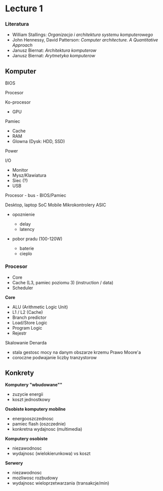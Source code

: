 # Lecture 1

### Literatura
- William Stallings: *Organizacja i architektura systemu komputerowego*
- John Hennessy, David Patterson: *Computer architecture. A Quantitative Approach*
- Janusz Biernat: *Architektura komputerow*
- Janusz Biernat: *Arytmetyka komputerow*

## Komputer

BIOS

Procesor

Ko-procesor
- GPU

Pamiec
- Cache
- RAM
- Glowna (Dysk: HDD, SSD)

Power

I/O
- Monitor
- Mysz/Klawiatura
- Siec (?)
- USB

Procesor - bus - BIOS/Pamiec

Desktop, laptop
SoC
Mobile
Mikrokontrolery
ASIC

- opoznienie
    - delay
    - latency

- pobor pradu (100-120W)
    - baterie
    - cieplo

### Procesor
- Core
- Cache (L3, pamiec poziomu 3) (instruction / data)
- Scheduler 

**Core**
- ALU (Arithmetic Logic Unit)
- L1 / L2 (Cache)
- Branch predictor
- Load/Store Logic
- Program Logic
- Rejestr

Skalowanie Denarda
- stala gestosc mocy na danym obszarze krzemu
Prawo Moore'a
- coroczne podwajanie liczby tranzystorow

## Konkrety

**Komputery "wbudowane""**
- zuzycie energii
- koszt jednostkowy

**Osobiste komputery mobilne**
- energooszczednosc
- pamiec flash (oszczednie)
- konkretna wydajnosc (multimedia)

**Komputery osobiste**
- niezawodnosc
- wydajnosc (wielokierunkowa) vs koszt

**Serwery**
- niezawodnosc
- mozliwosc rozbudowy
- wydajnosc wieloprzetwarzania (transakcje/min)